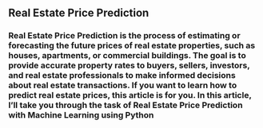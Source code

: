 ## Real Estate Price Prediction  ##

### Real Estate Price Prediction is the process of estimating or forecasting the future prices of real estate properties, such as houses, apartments, or commercial buildings. The goal is to provide accurate property rates to buyers, sellers, investors, and real estate professionals to make informed decisions about real estate transactions. If you want to learn how to predict real estate prices, this article is for you.                                                        In this article, I’ll take you through the task of Real Estate Price Prediction with Machine Learning using Python
###


